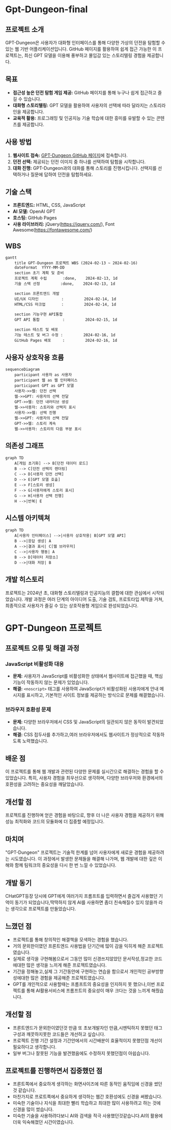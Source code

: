 # Gpt-Dungeon-final

## 프로젝트 소개

GPT-Dungeon은 사용자가 대화형 인터페이스를 통해 다양한 가상의 던전을 탐험할 수 있는 웹 기반 어플리케이션입니다. GitHub 페이지를 활용하여 쉽게 접근 가능한 이 프로젝트는,
최신 GPT 모델을 이용해 풍부하고 몰입감 있는 스토리텔링 경험을 제공합니다.

## 목표

- **접근성 높은 던전 탐험 게임 제공:** GitHub 페이지를 통해 누구나 쉽게 접근하고 즐길 수 있습니다.
- **대화형 스토리텔링:** GPT 모델을 활용하여 사용자의 선택에 따라 달라지는 스토리라인을 제공합니다.
- **교육적 활용:** 프로그래밍 및 인공지능 기술 학습에 대한 흥미를 유발할 수 있는 콘텐츠를 제공합니다.

## 사용 방법

1. **웹사이트 접속:** [GPT-Dungeon GitHub 페이지](https://github.com/username/gpt-dungeon)에 접속합니다.
2. **던전 선택:** 제공되는 던전 이미지 중 하나를 선택하여 탐험을 시작합니다.
3. **대화 진행:** GPT-Dungeon과의 대화를 통해 스토리를 진행시킵니다. 선택지를 선택하거나 질문에 답하여 던전을 탐험하세요.

## 기술 스택

- **프론트엔드:** HTML, CSS, JavaScript
- **AI 모델:** OpenAI GPT
- **호스팅:** GitHub Pages
- **사용 라이브러리:** jQuery(https://jquery.com/), Font Awesome(https://fontawesome.com/)

## WBS
```mermaid
gantt
    title GPT-Dungeon 프로젝트 WBS (2024-02-13 ~ 2024-02-16)
    dateFormat  YYYY-MM-DD
    section 초기 계획 및 준비
    프로젝트 계획 수립       :done,    2024-02-13, 1d
    기술 스택 선정         :done,    2024-02-13, 1d
    
    section 프론트엔드 개발
    UI/UX 디자인          :         2024-02-14, 1d
    HTML/CSS 마크업       :         2024-02-14, 1d
    
    section 기능구현 API통합
    GPT API 통합          :         2024-02-15, 1d
    
    section 테스트 및 배포
    기능 테스트 및 버그 수정 :         2024-02-16, 1d
    GitHub Pages 배포     :         2024-02-16, 1d
```


## 사용자 상호작용 흐름

```mermaid
sequenceDiagram
    participant 사용자 as 사용자
    participant 웹 as 웹 인터페이스
    participant GPT as GPT 모델
    사용자->>웹: 던전 선택
    웹->>GPT: 사용자의 선택 전달
    GPT->>웹: 던전 내러티브 생성
    웹->>사용자: 스토리와 선택지 표시
    사용자->>웹: 선택 진행
    웹->>GPT: 사용자의 선택 전달
    GPT->>웹: 스토리 계속
    웹->>사용자: 스토리의 다음 부분 표시
```

## 의존성 그래프
```mermaid
graph TD
    A[게임 초기화] --> B[던전 데이터 로드]
    B --> C[던전 선택지 렌더링]
    C --> D[사용자 던전 선택]
    D --> E[GPT 모델 호출]
    E --> F[스토리 생성]
    F --> G[사용자에게 스토리 표시]
    G --> H[사용자 선택 진행]
    H -->|반복| E
```
## 시스템 아키텍쳐
```mermaid
graph TD
    A[사용자 인터페이스] -->|사용자 상호작용| B[GPT 모델 API]
    B -->|응답 생성| A
    A -->|결과 표시| C[웹 브라우저]
    C -->|사용자 행동| A
    B --> D[데이터 저장소]
    D -->|대화 저장| B
```
## 개발 히스토리

프로젝트는 2024년 초, 대화형 스토리텔링과 인공지능의 결합에 대한 관심에서 시작되었습니다. 개발 과정은 여러 단계의 아이디어 도출, 기술 검토, 프로토타입 제작을 거쳐, 최종적으로 사용자가 즐길 수 있는 상호작용형 게임으로 완성되었습니다.

# GPT-Dungeon 프로젝트

## 프로젝트 오류 및 해결 과정

### JavaScript 비활성화 대응
- **문제:** 사용자가 JavaScript를 비활성화한 상태에서 웹사이트에 접근했을 때, 핵심 기능이 작동하지 않는 문제가 있었습니다.
- **해결:** `<noscript>` 태그를 사용하여 JavaScript가 비활성화된 사용자에게 안내 메시지를 표시하고, 기본적인 사이트 정보를 제공하는 방식으로 문제를 해결했습니다.

### 브라우저 호환성 문제
- **문제:** 다양한 브라우저에서 CSS 및 JavaScript의 일관되지 않은 동작이 발견되었습니다.
- **해결:** CSS 접두사를 추가하고,여러 브라우저에서도 웹사이트가 정상적으로 작동하도록 노력했습니다.

## 배운 점

이 프로젝트를 통해 웹 개발과 관련된 다양한 문제를 실시간으로 해결하는 경험을 할 수 있었습니다. 특히, 사용자 경험을 최우선으로 생각하며, 다양한 브라우저와 환경에서의 호환성을 고려하는 중요성을 깨달았습니다.

## 개선할 점

프로젝트를 진행하며 얻은 경험을 바탕으로, 향후 더 나은 사용자 경험을 제공하기 위해 성능 최적화와 코드의 모듈화에 더 집중할 예정입니다.

## 마치며

"GPT-Dungeon" 프로젝트는 기술적 한계를 넘어 사용자에게 새로운 경험을 제공하려는 시도였습니다. 이 과정에서 발생한 문제들을 해결해 나가며, 웹 개발에 대한 깊은 이해와 함께 팀워크의 중요성을 다시 한 번 느낄 수 있었습니다.


## 개발 동기

CHatGPT등장 당시에 GPT에게 여러가지 프롬프트를 입력하면서 즐겁게 사용했던 기억이 동기가 되었습니다,딱딱하지 않게 AI를 사용하면 좀더 친숙해질수 있지 않을까 라는 생각으로 프로젝트를 만들었습니다.

## 느꼈던 점

- 프로젝트를 통해 창의적인 해결책을 모색하는 경험을 했습니다.
- 거의 문외한이였던 프론트엔드 사용법을 단기간에 많이 감을 익히게 해준 프로젝트였습니다.
- 실제로 생각을 구현해봄으로서 그동안 많이 신경쓰지않았던 문서작성,정교한 코드에대한 많은 생각을 느끼게 해준 프로젝트였습니다.
- 기간을 정해놓고,실제 그 기간동안에 구현하는 연습을 함으로서 개인적인 공부방향성에대한 많은 경험을 제공해준 프로젝트였습니다.
- GPT를 개인적으로 사용할때는 프롬프트의 중요성을 인지하지 못 했으나,이번 프로젝트를 통해 AI활용서비스에 프롬프트의 중요성이 매우 크다는 것을 느끼게 해줬습니다.

## 개선할 점

- 프론트엔드가 문외한이였던것 만큼 또 초보개발자인 만큼,시멘틱하지 못했던 태그구성과 깨끗하지못한 코드들은 개선하고 싶습니다.
- 프로젝트 진행 기간 설정과 기간안에서의 시간배분이 효율적이지 못했던점 개선이 필요하다고 생각합니다.
- 일부 버그나 잘못된 기능을 발견했음에도 수정하지 못했던점이 아쉽습니다.


## 프로젝트를 진행하면서 집중했던 점

- 프론트쪽에서 중요하게 생각하는 화면사이즈에 따른 동적인 움직임에 신경을 썼던것 같습니다.
- 마찬가지로 프로트쪽에서 중요하게 생각하는 웹간 호환성에도 신경을 써봤습니다.
- 미숙한 기술이나 지식을 최대한 빨리 학습하고 최대한 많이 사용하려고 하는 것에 신경을 많이 썼습니다.
- 미숙한 기술을 사용하려다보니 AI와 검색을 적극 사용했던것같습니다.AI의 활용에 더욱 익숙해졌던 시간이였습니다.





